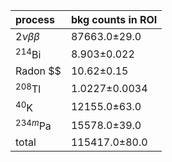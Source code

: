 | **process**      | **bkg counts in ROI** |
|:-----------------|:----------------------|
| $2\nu\beta\beta$ | 87663.0±29.0          |
| $^{214}$Bi       | 8.903±0.022           |
| Radon $$         | 10.62±0.15            |
| $^{208}$Tl       | 1.0227±0.0034         |
| $^{40}$K         | 12155.0±63.0          |
| $^{234m}$Pa      | 15578.0±39.0          |
| total            | 115417.0±80.0         |
